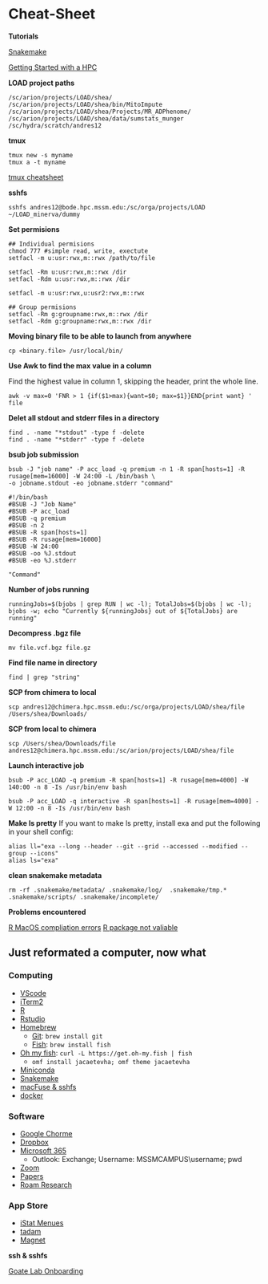 # Cheat-Sheet

**Tutorials**

[Snakemake](https://slowkow.com/notes/snakemake-tutorial/)

[Getting Started with a HPC](https://code.sbamin.com/hpc/)

**LOAD project paths**
```
/sc/arion/projects/LOAD/shea/
/sc/arion/projects/LOAD/shea/bin/MitoImpute
/sc/arion/projects/LOAD/shea/Projects/MR_ADPhenome/
/sc/arion/projects/LOAD/shea/data/sumstats_munger
/sc/hydra/scratch/andres12
```

**tmux**
```
tmux new -s myname
tmux a -t myname
```
[tmux cheatsheet](https://gist.github.com/MohamedAlaa/2961058)


**sshfs**
```
sshfs andres12@bode.hpc.mssm.edu:/sc/orga/projects/LOAD ~/LOAD_minerva/dummy
```

**Set permisions**

```
## Individual permisions
chmod 777 #simple read, write, exectute
setfacl -m u:usr:rwx,m::rwx /path/to/file

setfacl -Rm u:usr:rwx,m::rwx /dir
setfacl -Rdm u:usr:rwx,m::rwx /dir

setfacl -m u:usr:rwx,u:usr2:rwx,m::rwx

## Group permisions 
setfacl -Rm g:groupname:rwx,m::rwx /dir
setfacl -Rdm g:groupname:rwx,m::rwx /dir
```

**Moving binary file to be able to launch from anywhere**
```
cp <binary.file> /usr/local/bin/
```

**Use Awk to find the max value in a column**

Find the highest value in column 1, skipping the header, print the whole line.
```
awk -v max=0 'FNR > 1 {if($1>max){want=$0; max=$1}}END{print want} ' file
```

**Delet all stdout and stderr files in a directory**
```
find . -name "*stdout" -type f -delete
find . -name "*stderr" -type f -delete
```

**bsub job submission**
```
bsub -J "job name" -P acc_load -q premium -n 1 -R span[hosts=1] -R rusage[mem=16000] -W 24:00 -L /bin/bash \
-o jobname.stdout -eo jobname.stderr "command"
```

```
#!/bin/bash
#BSUB -J "Job Name"
#BSUB -P acc_load
#BSUB -q premium
#BSUB -n 2
#BSUB -R span[hosts=1]
#BSUB -R rusage[mem=16000]
#BSUB -W 24:00
#BSUB -oo %J.stdout
#BSUB -eo %J.stderr

"Command"
```


**Number of jobs running**

```
runningJobs=$(bjobs | grep RUN | wc -l); TotalJobs=$(bjobs | wc -l); bjobs -w; echo "Currently ${runningJobs} out of ${TotalJobs} are running"
```

**Decompress .bgz file**

```
mv file.vcf.bgz file.gz
```

**Find file name in directory**

```
find | grep "string"
```

**SCP from chimera to local**

```
scp andres12@chimera.hpc.mssm.edu:/sc/orga/projects/LOAD/shea/file /Users/shea/Downloads/
```

**SCP from local to chimera**

```
scp /Users/shea/Downloads/file andres12@chimera.hpc.mssm.edu:/sc/arion/projects/LOAD/shea/file
```

**Launch interactive job**
```
bsub -P acc_LOAD -q premium -R span[hosts=1] -R rusage[mem=4000] -W 140:00 -n 8 -Is /usr/bin/env bash
```

```
bsub -P acc_LOAD -q interactive -R span[hosts=1] -R rusage[mem=4000] -W 12:00 -n 8 -Is /usr/bin/env bash
```

**Make ls pretty**
If you want to make ls pretty, install exa and put the following in your shell config:

```
alias ll="exa --long --header --git --grid --accessed --modified --group --icons"
alias ls="exa"
```

**clean snakemake metadata**

```
rm -rf .snakemake/metadata/ .snakemake/log/  .snakemake/tmp.* .snakemake/scripts/ .snakemake/incomplete/
```

**Problems encountered**

[R MacOS compliation errors](https://www.nistara.net/post/compile-issues-r/)
[R package not valiable](https://stackoverflow.com/questions/25721884/how-should-i-deal-with-package-xxx-is-not-available-for-r-version-x-y-z-wa)

## Just reformated a computer, now what

### Computing

* [VScode](https://code.visualstudio.com/)
* [iTerm2](https://iterm2.com/downloads.html)
* [R](https://cran.r-project.org/bin/macosx/)
* [Rstudio](https://rstudio.com/products/rstudio/download/)
* [Homebrew](https://brew.sh/)
  - [Git](https://git-scm.com/download/mac): `brew install git`
  - [Fish](https://fishshell.com/): `brew install fish`
* [Oh my fish](https://github.com/oh-my-fish/oh-my-fish): `curl -L https://get.oh-my.fish | fish`
  - `omf install jacaetevha; omf theme jacaetevha`
* [Miniconda](https://conda.io/en/latest/miniconda.html)
* [Snakemake](https://snakemake.readthedocs.io/en/stable/getting_started/installation.html)
* [macFuse & sshfs](https://osxfuse.github.io/)
* [docker](https://www.docker.com/products/docker-desktop)

### Software
* [Google Chorme](https://www.google.com/chrome/)
* [Dropbox](https://www.dropbox.com/downloading)
* [Microsoft 365](https://www.office.com/)
  - Outlook: Exchange; Username: MSSMCAMPUS\username; pwd
* [Zoom](https://zoom.us/download)
* [Papers](https://www.papersapp.com/)
* [Roam Research](https://roamresearch.com/)

### App Store
* [iStat Menues](https://apps.apple.com/us/app/istat-menus/id1319778037?mt=12)
* [tadam](https://apps.apple.com/us/app/tadam-stay-focused-at-work/id531349534?mt=12)
* [Magnet](https://apps.apple.com/us/app/magnet/id441258766?mt=12)

**ssh & sshfs**


[Goate Lab Onboarding](https://github.com/marcoralab/lab_operations/wiki/Onboarding)
